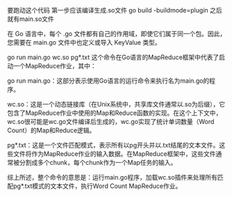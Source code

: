 要跑动这个代码 第一步应该编译生成.so文件
 go build -buildmode=plugin   之后就有main.so文件

 在 Go 语言中，每个 .go 文件都有自己的作用域，即使它们属于同一个包。因此，您需要在 main.go 文件中也定义或导入 KeyValue 类型。

 go run main.go wc.so pg*.txt 这个命令在Go语言的MapReduce框架中代表了启动一个MapReduce作业，其中：

go run main.go：这部分表示使用Go语言的运行命令来执行名为main.go的程序。

wc.so：这是一个动态链接库（在Unix系统中，共享库文件通常以.so为后缀），它包含了MapReduce作业中使用的Map和Reduce函数的实现。在这个上下文中，wc.so很可能是wc.go文件编译后生成的，wc.go实现了统计单词数量（Word Count）的Map和Reduce逻辑。

pg*.txt：这是一个文件匹配模式，表示所有以pg开头并以.txt结尾的文本文件。这些文件将作为MapReduce作业的输入数据。在MapReduce框架中，这些文件通常被分割成多个chunk，每个chunk作为一个Map任务的输入。

综上所述，整个命令的意思是：运行main.go程序，加载wc.so插件来处理所有匹配pg*.txt模式的文本文件，执行Word Count MapReduce作业。